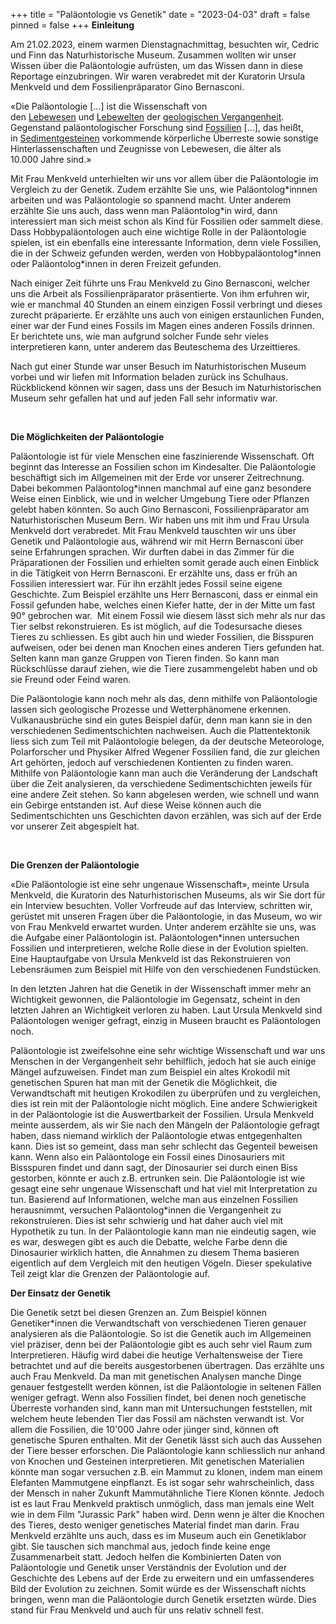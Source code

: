 +++
title = "Paläontologie vs Genetik"
date = "2023-04-03"
draft = false
pinned = false
+++
**Einleitung**

Am 21.02.2023, einem warmen Dienstagnachmittag, besuchten wir, Cedric und Finn das Naturhistorische Museum. Zusammen wollten wir unser Wissen über die Paläontologie aufrüsten, um das Wissen dann in diese Reportage einzubringen. Wir waren verabredet mit der Kuratorin Ursula Menkveld und dem Fossilienpräparator Gino Bernasconi.

«Die Paläontologie \[…] ist die Wissenschaft von den [Lebewesen](https://de.wikipedia.org/wiki/Lebewesen "Lebewesen") und [Lebewelten](https://de.wikipedia.org/wiki/Lebewelt "Lebewelt") der [geologischen Vergangenheit](https://de.wikipedia.org/wiki/Geologische_Zeitskala "Geologische Zeitskala"). Gegenstand paläontologischer Forschung sind [Fossilien](https://de.wikipedia.org/wiki/Fossil "Fossil") \[…], das heißt, in [Sedimentgesteinen](https://de.wikipedia.org/wiki/Sedimentgestein "Sedimentgestein") vorkommende körperliche Überreste sowie sonstige Hinterlassenschaften und Zeugnisse von Lebewesen, die älter als 10.000 Jahre sind.»[](#_ftn1)

Mit Frau Menkveld unterhielten wir uns vor allem über die Paläontologie im Vergleich zu der Genetik. Zudem erzählte Sie uns, wie Paläontolog\*innnen arbeiten und was Paläontologie so spannend macht. Unter anderem erzählte Sie uns auch, dass wenn man Paläontolog\*in wird, dann interessiert man sich meist schon als Kind für Fossilien oder sammelt diese. Dass Hobbypaläontologen auch eine wichtige Rolle in der Paläontologie spielen, ist ein ebenfalls eine interessante Information, denn viele Fossilien, die in der Schweiz gefunden werden, werden von Hobbypaläontolog\*innen oder Paläontolog\*innen in deren Freizeit gefunden.

Nach einiger Zeit führte uns Frau Menkveld zu Gino Bernasconi, welcher uns die Arbeit als Fossilienpräparator präsentierte. Von ihm erfuhren wir, wie er manchmal 40 Stunden an einem einzigen Fossil verbringt und dieses zurecht präparierte. Er erzählte uns auch von einigen erstaunlichen Funden, einer war der Fund eines Fossils im Magen eines anderen Fossils drinnen. Er berichtete uns, wie man aufgrund solcher Funde sehr vieles interpretieren kann, unter anderem das Beuteschema des Urzeittieres.

Nach gut einer Stunde war unser Besuch im Naturhistorischen Museum vorbei und wir liefen mit Information beladen zurück ins Schulhaus. Rückblickend können wir sagen, dass uns der Besuch im Naturhistorischen Museum sehr gefallen hat und auf jeden Fall sehr informativ war.

 

**Die Möglichkeiten der Paläontologie**

Paläontologie ist für viele Menschen eine faszinierende Wissenschaft. Oft beginnt das Interesse an Fossilien schon im Kindesalter. Die Paläontologie beschäftigt sich im Allgemeinen mit der Erde vor unserer Zeitrechnung. Dabei bekommen Paläontolog*innen manchmal auf eine ganz besondere Weise einen Einblick, wie und in welcher Umgebung Tiere oder Pflanzen gelebt haben könnten. So auch Gino Bernasconi, Fossilienpräparator am Naturhistorischen Museum Bern. Wir haben uns mit ihm und Frau Ursula Menkveld dort verabredet. Mit Frau Menkveld tauschten wir uns über Genetik und Paläontologie aus, während wir mit Herrn Bernasconi über seine Erfahrungen sprachen. Wir durften dabei in das Zimmer für die Präparationen der Fossilien und erhielten somit gerade auch einen Einblick in die Tätigkeit von Herrn Bernasconi. Er erzählte uns, dass er früh an Fossilien interessiert war. Für ihn erzählt jedes Fossil seine eigene Geschichte. Zum Beispiel erzählte uns Herr Bernasconi, dass er einmal ein Fossil gefunden habe, welches einen Kiefer hatte, der in der Mitte um fast 90° gebrochen war.  Mit einem Fossil wie diesem lässt sich mehr als nur das Tier selbst rekonstruieren. Es ist möglich, auf die Todesursache dieses Tieres zu schliessen. Es gibt auch hin und wieder Fossilien, die Bisspuren aufweisen, oder bei denen man Knochen eines anderen Tiers gefunden hat. Selten kann man ganze Gruppen von Tieren finden. So kann man Rückschlüsse darauf ziehen, wie die Tiere zusammengelebt haben und ob sie Freund oder Feind waren.

Die Paläontologie kann noch mehr als das, denn mithilfe von Paläontologie lassen sich geologische Prozesse und Wetterphänomene erkennen. Vulkanausbrüche sind ein gutes Beispiel dafür, denn man kann sie in den verschiedenen Sedimentschichten nachweisen. Auch die Plattentektonik liess sich zum Teil mit Paläontologie belegen, da der deutsche Meteorologe, Polarforscher und Physiker Alfred Wegener Fossilien fand, die zur gleichen Art gehörten, jedoch auf verschiedenen Kontienten zu finden waren. Mithilfe von Paläontologie kann man auch die Veränderung der Landschaft über die Zeit analysieren, da verschiedene Sedimentschichten jeweils für eine andere Zeit stehen. So kann abgelesen werden, wie schnell und wann ein Gebirge entstanden ist. Auf diese Weise können auch die Sedimentschichten uns Geschichten davon erzählen, was sich auf der Erde vor unserer Zeit abgespielt hat.

 

**Die Grenzen der Paläontologie**

«Die Paläontologie ist eine sehr ungenaue Wissenschaft», meinte Ursula Menkveld, die Kuratorin des Naturhistorischen Museums, als wir Sie dort für ein Interview besuchten. Voller Vorfreude auf das Interview, schritten wir, gerüstet mit unseren Fragen über die Paläontologie, in das Museum, wo wir von Frau Menkveld erwartet wurden. Unter anderem erzählte sie uns, was die Aufgabe einer Paläontologin ist. Paläontologen*innen untersuchen Fossilien und interpretieren, welche Rolle diese in der Evolution spielten. Eine Hauptaufgabe von Ursula Menkveld ist das Rekonstruieren von Lebensräumen zum Beispiel mit Hilfe von den verschiedenen Fundstücken.

In den letzten Jahren hat die Genetik in der Wissenschaft immer mehr an Wichtigkeit gewonnen, die Paläontologie im Gegensatz, scheint in den letzten Jahren an Wichtigkeit verloren zu haben. Laut Ursula Menkveld sind Paläontologen weniger gefragt, einzig in Museen braucht es Paläontologen noch.

Paläontologie ist zweifelsohne eine sehr wichtige Wissenschaft und war uns Menschen in der Vergangenheit sehr behilflich, jedoch hat sie auch einige Mängel aufzuweisen. Findet man zum Beispiel ein altes Krokodil mit genetischen Spuren hat man mit der Genetik die Möglichkeit, die Verwandtschaft mit heutigen Krokodilen zu überprüfen und zu vergleichen, dies ist rein mit der Paläontologie nicht möglich. Eine andere Schwierigkeit in der Paläontologie ist die Auswertbarkeit der Fossilien. Ursula Menkveld meinte ausserdem, als wir Sie nach den Mängeln der Paläontologie gefragt haben, dass niemand wirklich der Paläontologie etwas entgegenhalten kann. Dies ist so gemeint, dass man sehr schlecht das Gegenteil beweisen kann. Wenn also ein Paläontologe ein Fossil eines Dinosauriers mit Bissspuren findet und dann sagt, der Dinosaurier sei durch einen Biss gestorben, könnte er auch z.B. ertrunken sein. Die Paläontologie ist wie gesagt eine sehr ungenaue Wissenschaft und hat viel mit Interpretation zu tun. Basierend auf Informationen, welche man aus einzelnen Fossilien herausnimmt, versuchen Paläontolog*innen die Vergangenheit zu rekonstruieren. Dies ist sehr schwierig und hat daher auch viel mit Hypothetik zu tun. In der Paläontologie kann man nie eindeutig sagen, wie es war, deswegen gibt es auch die Debatte, welche Farbe denn die Dinosaurier wirklich hatten, die Annahmen zu diesem Thema basieren eigentlich auf dem Vergleich mit den heutigen Vögeln. Dieser spekulative Teil zeigt klar die Grenzen der Paläontologie auf.







**Der Einsatz der Genetik**

Die Genetik setzt bei diesen Grenzen an. Zum Beispiel können Genetiker*innen die Verwandtschaft von verschiedenen Tieren genauer analysieren als die Paläontologie. So ist die Genetik auch im Allgemeinen viel präziser, denn bei der Paläontologie gibt es auch sehr viel Raum zum Interpretieren. Häufig wird dabei die heutige Verhaltensweise der Tiere betrachtet und auf die bereits ausgestorbenen übertragen. Das erzählte uns auch Frau Menkveld. Da man mit genetischen Analysen manche Dinge genauer festgestellt werden können, ist die Paläontologie in seltenen Fällen weniger gefragt. Wenn also Fossilien findet, bei denen noch genetische Überreste vorhanden sind, kann man mit Untersuchungen feststellen, mit welchem heute lebenden Tier das Fossil am nächsten verwandt ist. Vor allem die Fossilien, die 10'000 Jahre oder jünger sind, können oft genetische Spuren enthalten. Mit der Genetik lässt sich auch das Aussehen der Tiere besser erforschen. Die Paläontologie kann schliesslich nur anhand von Knochen und Gesteinen interpretieren. Mit genetischen Materialien könnte man sogar versuchen z.B. ein Mammut zu klonen, indem man einem Elefanten Mammutgene einpflanzt. Es ist sogar sehr wahrscheinlich, dass der Mensch in naher Zukunft Mammutähnliche Tiere Klonen könnte. Jedoch ist es laut Frau Menkveld praktisch unmöglich, dass man jemals eine Welt wie in dem Film "Jurassic Park" haben wird. Denn wenn je älter die Knochen des Tieres, desto weniger genetisches Material findet man darin. Frau Menkveld erzählte uns auch, dass es im Museum auch ein Genetiklabor gibt. Sie tauschen sich manchmal aus, jedoch finde keine enge Zusammenarbeit statt. Jedoch helfen die Kombinierten Daten von Paläontologie und Genetik unser Verständnis der Evolution und der Geschichte des Lebens auf der Erde zu erweitern und ein umfassenderes Bild der Evolution zu zeichnen. Somit würde es der Wissenschaft nichts bringen, wenn man die Paläontologie durch Genetik ersetzten würde. Dies stand für Frau Menkveld und auch für uns relativ schnell fest.